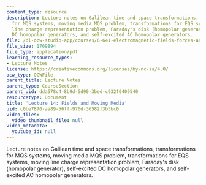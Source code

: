 ```yaml
---
content_type: resource
description: Lecture notes on Galilean time and space transformations, transformations
  for MQS systems, moving media MQS problem, transformations for EQS systems, moving
  line charge representation problem, Faraday's disk (homopolar generator), self-excited
  DC homopolar generators, and self-excited AC homopolar generators.
file: /ol-ocw-studio-app/courses/6-641-electromagnetic-fields-forces-and-motion-spring-2009/c0be7870aa8956ff976d36582f3b5bc0_MIT6_641s09_lec14.pdf
file_size: 1709894
file_type: application/pdf
learning_resource_types:
- Lecture Notes
license: https://creativecommons.org/licenses/by-nc-sa/4.0/
ocw_type: OCWFile
parent_title: Lecture Notes
parent_type: CourseSection
parent_uid: dda578c4-8b9d-5d90-3bed-c932f0409540
resourcetype: Document
title: 'Lecture 14: Fields and Moving Media'
uid: c0be7870-aa89-56ff-976d-36582f3b5bc0
video_files:
  video_thumbnail_file: null
video_metadata:
  youtube_id: null
---
```

Lecture notes on Galilean time and space transformations, transformations for MQS systems, moving media MQS problem, transformations for EQS systems, moving line charge representation problem, Faraday's disk (homopolar generator), self-excited DC homopolar generators, and self-excited AC homopolar generators.